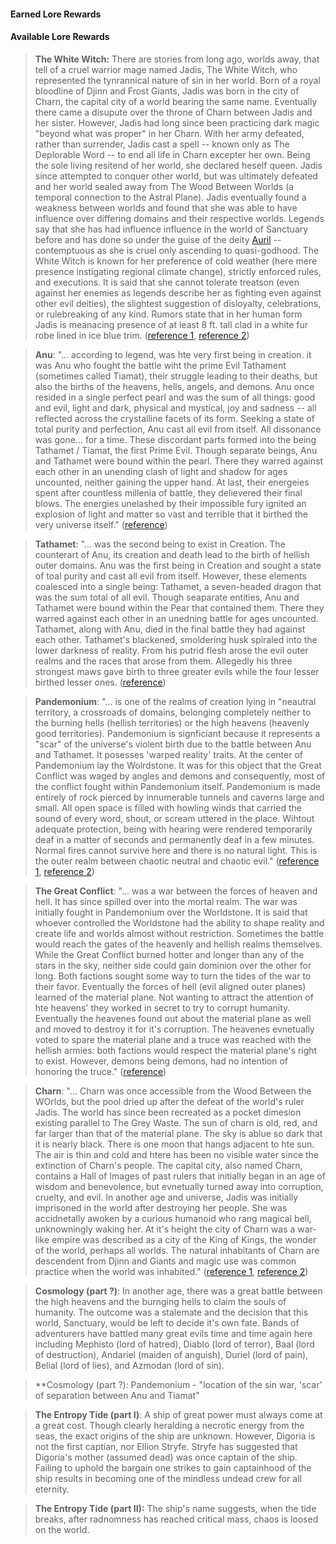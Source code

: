 #### Earned Lore Rewards

#### Available Lore Rewards

> **The White Witch:**  There are stories from long ago, worlds away, that tell of a cruel warrior mage named Jadis, The White Witch, who represented the tynrannical nature of sin in her world.  Born of a royal bloodline of Djinn and Frost Giants, Jadis was born in the city of Charn, the capital city of a world bearing the same name.  Eventually there came a disupute over the throne of Charn between Jadis and her sister.  However, Jadis had long since been practicing dark magic "beyond what was proper" in her Charn.  With her army defeated, rather than surrender, Jadis cast a spell -- known only as The Deplorable Word -- to end all life in Charn excepter her own.  Being the sole living resitend of her world, she declared heself queen.  Jadis since attempted to conquer other world, but was ultimately defeated and her world sealed away from The Wood Between Worlds (a temporal connection to the Astral Plane).  Jadis eventually found a weakness between worlds and found that she was able to have influence over differing domains and their respective worlds.  Legends say that she has had influence influence in the world of Sanctuary before and has done so under the guise of the deity [Auril](http://forgottenrealms.wikia.com/wiki/Auril) -- contemptuous as she is cruel only ascending to quasi-godhood.  The White Witch is known for her preference of cold weather (here mere presence instigating regional climate change), strictly enforced rules, and executions.  It is said that she cannot tolerate treatson (even against her enemies as legends describe her as fighting even against other evil deities), the slightest suggestion of disloyalty, celebrations, or rulebreaking of any kind.  Rumors state that in her human form Jadis is meanacing presence of at least 8 ft. tall clad in a white fur robe lined in ice blue trim.  ([reference 1](https://www.dandwiki.com/wiki/Jadis_(3.5e_Deity)), [reference 2](http://narnia.wikia.com/wiki/Jadis))

> **Anu**:  "... according to legend, was hte very first being in creation.  it was Anu who fought the battle wiht the prime Evil Tathament (sometimes called Tiamat), their struggle leading to their deaths, but also the births of the heavens, hells, angels, and demons.  Anu once resided in a single perfect pearl and was the sum of all things:  good and evil, light and dark, physical and mystical, joy and sadness -- all reflected across the crystalline facets of its form.  Seeking a state of total purity and perfection, Anu cast all evil from itself.  All dissonance was gone... for a time.  These discordant parts formed into the being Tathamet / Tiamat, the first Prime Evil.  Though separate beings, Anu and Tathamet were bound within the pearl.  There they warred against each other in an unending clash of light and shadow for ages uncounted, neither gaining the upper hand.  At last, their energeies spent after countless millenia of battle, they delievered their final blows.  The energies unelashed by their impossible fury ignited an explosion of light and matter so vast and terrible that it birthed the very universe itself."  ([reference](http://diablo.wikia.com/wiki/Anu))

> **Tathamet**:  "... was the second being to exist in Creation.  The counterart of Anu, its creation and death lead to the birth of hellish outer domains.  Anu was the first being in Creation and sought a state of toal purity and cast all evil from itself.  However, these elements coalesced into a single being:  Tathamet, a seven-headed dragon that was the sum total of all evil.  Though seaparate entities, Anu and Tathamet were bound within the Pear that contained them.  There they warred against each other in an unedning battle for ages uncounted.  Tathamet, along with Anu, died in the final battle they had against each other.  Tathamet's blackened, smoldering husk spiraled into the lower darkness of reality.  From his putrid flesh arose the evil outer realms and the races that arose from them.  Allegedly his three strongest maws gave birth to three greater evils while the four lesser birthed lesser ones.  ([reference](http://diablo.wikia.com/wiki/Tathamet))

> **Pandemonium**:  "... is one of the realms of creation lying in "neautral territory, a crossroads of domains, belonging completely neither to the burning hells (hellish territories) or the high heavens (heavenly good territories).  Pandemonium is signficiant because it represents a "scar" of the universe's violent birth due to the battle between Anu and Tathamet.  It posesses 'warped reality' traits.  At the center of Pandemonium lay the Wolrdstone.  It was for this object that the Great Conflict was waged by angles and demons and consequently, most of the conflict fought within Pandemonium itself.  Pandemonium is made entirely of rock pierced by innumerable tunnels and caverns large and small.  All open space is filled with howling winds that carried the sound of every word, shout, or scream uttered in the place.  Wihtout adequate protection, being with hearing were rendered temporarily deaf in a matter of seconds and permanently deaf in a few minutes.  Normal fires cannot survive here and there is no natural light.  This is the outer realm between chaotic neutral and chaotic evil."  ([reference 1](http://diablo.wikia.com/wiki/Pandemonium), [reference 2](http://forgottenrealms.wikia.com/wiki/Pandemonium))

> **The Great Conflict**:  "... was a war between the forces of heaven and hell.  It has since spilled over into the mortal realm.  The war was initially fought in Pandemonium over the Worldstone.  It is said that whoever controlled the Worldstone had the ability to shape reality and create life and worlds almost without restriction.  Sometimes the battle would reach the gates of the heavenly and hellish realms themselves.  While the Great Conflict burned hotter and longer than any of the stars in the sky, neither side could gain dominion over the other for long.  Both factions sought some way to turn the tides of the war to their favor.  Eventually the forces of hell (evil aligned outer planes) learned of the material plane.  Not wanting to attract the attention of hte heavens' they worked in secret to try to corrupt humanity.  Eventually the heavenes found out about the material plane as well and moved to destroy it for it's corruption.  The heavenes evnetually voted to spare the material plane and a truce was reached with the hellish armies:  both factions would respect the material plane's right to exist.  However, demons being demons, had no intention of honoring the truce." ([reference](http://diablo.wikia.com/wiki/Great_Conflict))

> **Charn**:  "... Charn was once accessible from the Wood Between the WOrlds, but the pool dried up after the defeat of the world's ruler Jadis.  The world has since been recreated as a pocket dimesion existing parallel to The Grey Waste.  The sun of charn is old, red, and far larger than that of the material plane.  The sky is ablue so dark that it is nearly black.  There is one moon that hangs adjacent to hte sun.  The air is thin and cold and htere has been no visible water since the extinction of Charn's people.  The capital city, also named Charn, contains a Hall of Images of past rulers that initially began in an age of wisdom and benevolence, but evnetually turned away into corruption, cruelty, and evil.  In another age and universe, Jadis was initially imprisoned in the world after destroying her people.  She was accidnetally awoken by a curious humanoid who rang magical bell, unknowningly waking her.  At it's height the city of Charn was a war-like empire was described as a city of the King of Kings, the wonder of the world, perhaps all worlds.  The natural inhabitants of Charn are descendent from Djinn and Giants and magic use was common practice when the world was inhabited." ([reference 1](http://narnia.wikia.com/wiki/Charn_(world)), [reference 2](http://narnia.wikia.com/wiki/Charn_(city)))

> **Cosmology (part ?)**:  In another age, there was a great battle between the high heavens and the burnging hells to claim the souls of humanity.  The outcome was a stalemate and the decision that this world, Sanctuary, would be left to decide it's own fate.  Bands of adventurers have battled many great evils time and time again here including Mephisto (lord of hatred), Diablo (lord of terror), Baal (lord of destruction), Andariel (maiden of anguish), Duriel (lord of pain), Belial (lord of lies), and Azmodan (lord of sin).

> **Cosmology (part ?):  Pandemonium - "location of the sin war, 'scar' of separation between Anu and Tiamat"

> **The Entropy Tide (part I)**:  A ship of great power must always come at a great cost.  Though clearly heralding a necrotic energy from the seas, the exact origins of the ship are unknown.  However, Digoria is not the first captian, nor Ellion Stryfe.  Stryfe has suggested that Digoria's mother (assumed dead) was once captain of the ship.  Failing to uphold the bargain one strikes to gain captainhood of the ship results in becoming one of the mindless undead crew for all eternity.

> **The Entropy Tide (part II):**  The ship's name suggests, when the tide breaks, after radnomness has reached critical mass, chaos is loosed on the world.  

>